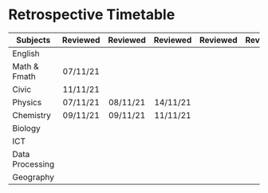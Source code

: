 # Retrospective Timetable
| Subjects        | Reviewed | Reviewed | Reviewed | Reviewed | Reviewed |     |
| --------------- |:--------:|:--------:|:--------:| -------- | -------- | --- |
| English         |          |          |          |          |          |     |
| Math & Fmath    | 07/11/21 |          |          |          |          |     |
| Civic           | 11/11/21 |          |          |          |          |     |
| Physics         | 07/11/21 | 08/11/21 | 14/11/21 |          |          |     |
| Chemistry       | 09/11/21 | 09/11/21 | 11/11/21 |          |          |     |
| Biology         |          |          |          |          |          |     |
| ICT             |          |          |          |          |          |     |
| Data Processing |          |          |          |          |          |     |
| Geography       |          |          |          |          |          |     |
